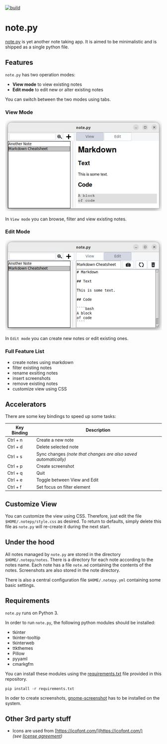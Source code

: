 [![build](https://github.com/falk-werner/note.py/actions/workflows/build.yml/badge.svg)](https://github.com/falk-werner/note.py/actions/workflows/build.yml)

# note.py

[note.py](https://github.com/falk-werner/note.py) is yet another note taking app. It is aimed to be minimalistic and is shipped as a single python file.

## Features

`note.py` has two operation modes:

- **View mode** to view existing notes
- **Edit mode** to edit new or alter existing notes

You can switch between the two modes using tabs.

### View Mode

![UI view](doc/ui_view.png)

In `View mode` you can browse, filter and view existing notes.

### Edit Mode

![UI edit](doc/ui_edit.png)

In `Edit mode` you can create new notes or edit existing ones.

### Full Feature List

- create notes using markdown
- filter existing notes
- rename exsiting notes
- insert screenshots
- remove existing notes
- customize view using CSS

## Accelerators

There are some key bindings to speed up some tasks:

| Key Binding | Description |
| ----------- | ----------- |
| Ctrl + n    | Create a new note |
| Ctrl + d    | Delete selected note |
| Ctrl + s    | Sync changes _(note that changes are also saved automatically)_|
| Ctrl + p    | Create screenshot |
| Ctrl + q    | Quit |
| Ctrl + e    | Toggle between View and Edit |
| Ctrl + f    | Set focus on filter element |

## Customize View

You can customize the view using CSS. Therefore, just edit the file `$HOME/.notepy/style.css` as desired. To return to defaults, simply delete this file as `note.py` will re-create it during the next start.

## Under the hood

All notes managed by `note.py` are stored in the directory `$HOME/.notepy/notes`. There is a directory for each note according to the notes name. Each note has a file `note.md` containing the contents of the notes. Screenshots are also stored in the note directory.

There is also a central configuration file `$HOME/.notepy.yml` containing
some basic settings.

## Requirements

`note.py` runs on Python 3.

In order to run `note.py`, the following python modules should be installed:

- tkinter
- tkinter-tooltip
- tkinterweb
- ttkthemes
- Pillow
- pyyaml
- cmarkgfm

You can install these modules using the [requirements.txt](requirements.txt) file provided in this repository.

    pip install -r requirements.txt

In oder to create screenshots, [gnome-screenshot](https://linux.die.net/man/1/gnome-screenshot) has to be installed on the system.

## Other 3rd party stuff

- Icons are used from [https://icofont.com/](https://icofont.com/)  
  _(see [license agreement](https://icofont.com/license))_
